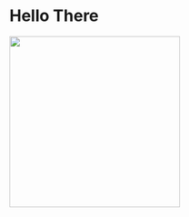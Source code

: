 # Hello There 



<img src="https://github.com/user-attachments/assets/8b6db1bb-f2b9-46bd-8072-5c18ae2336a3" width="300">






<!--
**SantiagoLopez25/SantiagoLopez25** is a ✨ _special_ ✨ repository because its `README.md` (this file) appears on your GitHub profile.

Here are some ideas to get you started:

- 🔭 I’m currently working on ...
- 🌱 I’m currently learning ...
- 👯 I’m looking to collaborate on ...
- 🤔 I’m looking for help with ...
- 💬 Ask me about ...
- 📫 How to reach me: ...
- 😄 Pronouns: ...
- ⚡ Fun fact: ...
-->
